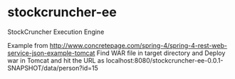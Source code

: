 # stockcruncher-ee
StockCruncher Execution Engine

Example from http://www.concretepage.com/spring-4/spring-4-rest-web-service-json-example-tomcat
Find WAR file in target directory and Deploy war in Tomcat and hit the URL as 
localhost:8080/stockcruncher-ee-0.0.1-SNAPSHOT/data/person?id=15
